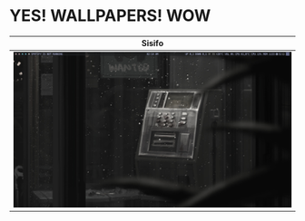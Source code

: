 <!--
      ,~~.
     (  9 )-_,
(\___ )=="-"
 \ .   ) )
  \ `-" /
   `~j-"  
     ""=:
-->

# YES! WALLPAPERS! WOW

| Sisifo |
| :---:
| ![Image](./themes/Sisifo/default.png) |
